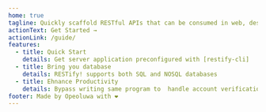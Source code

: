 ```yaml
---
home: true
tagline: Quickly scaffold RESTful APIs that can be consumed in web, desktop or mobile application interfaces with mi
actionText: Get Started →
actionLink: /guide/
features:
  - title: Quick Start
    details: Get server application preconfigured with [restify-cli]
  - title: Bring you database
    details: RESTify! supports both SQL and NOSQL databases
  - title: Ehnance Productivity
    details: Bypass writing same program to  handle account verification, authentication,web analytics and more ...
footer: Made by Opeoluwa with ❤️
---
```

